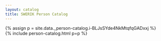 ```yaml
---
layout: catalog
title: SWERIK Person Catalog
---
```

{% assign p = site.data._person-catalog.i-BLJsSYde4NkMtqfqGADxxj %}
{% include person-catalog.html p=p %}

